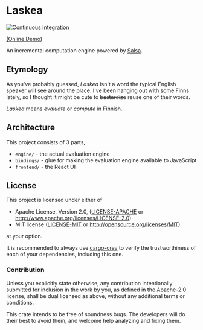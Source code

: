 # Laskea

[![Continuous Integration](https://github.com/Michael-F-Bryan/laskea/actions/workflows/main.yml/badge.svg)](https://github.com/Michael-F-Bryan/laskea/actions/workflows/main.yml)

[(Online Demo)](https://michael-f-bryan.github.io/laskea)

An incremental computation engine powered by [Salsa][salsa].

## Etymology

As you've probably guessed, *Laskea* isn't a word the typical English speaker
will see around the place. I've been hanging out with some Finns lately,
so I thought it might be cute to ~~bastardize~~ reuse one of their words.

*Laskea* means *evaluate* or *compute* in Finnish.

## Architecture

This project consists of 3 parts,

- `engine/` - the actual evaluation engine
- `bindings/` - glue for making the evaluation engine available to JavaScript
- `frontend/` - the React UI

## License

This project is licensed under either of

 * Apache License, Version 2.0, ([LICENSE-APACHE](LICENSE-APACHE.md) or
   http://www.apache.org/licenses/LICENSE-2.0)
 * MIT license ([LICENSE-MIT](LICENSE-MIT.md) or
   http://opensource.org/licenses/MIT)

at your option.

It is recommended to always use [cargo-crev][crev] to verify the
trustworthiness of each of your dependencies, including this one.

### Contribution

Unless you explicitly state otherwise, any contribution intentionally
submitted for inclusion in the work by you, as defined in the Apache-2.0
license, shall be dual licensed as above, without any additional terms or
conditions.

This crate intends to be free of soundness bugs. The developers will
do their best to avoid them, and welcome help analyzing and fixing them.

[API Docs]: https://michael-f-bryan.github.io/{{project-name}}
[crev]: https://github.com/crev-dev/cargo-crev
[salsa]: https://crates.io/crates/salsa
